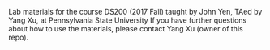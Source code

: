 Lab materials for the course DS200 (2017 Fall) taught by John Yen, TAed by Yang Xu, at Pennsylvania State University
If you have further questions about how to use the materials, please contact Yang Xu (owner of this repo).
